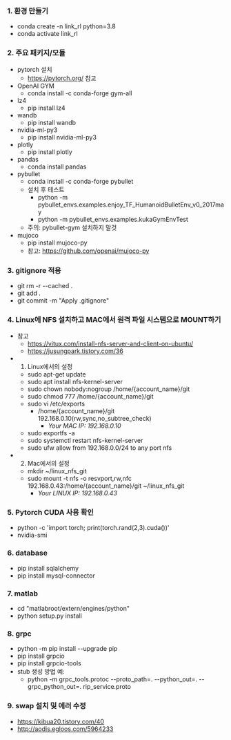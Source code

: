 ### 1. 환경 만들기

- conda create -n link_rl python=3.8
- conda activate link_rl

### 2. 주요 패키지/모듈
- pytorch 설치
  - https://pytorch.org/ 참고
- OpenAI GYM
  - conda install -c conda-forge gym-all
- lz4
  - pip install lz4
- wandb
  - pip install wandb
- nvidia-ml-py3
  - pip install nvidia-ml-py3
- plotly
  - pip install plotly
- pandas
  - conda install pandas
- pybullet
  - conda install -c conda-forge pybullet
  - 설치 후 테스트
    - python -m pybullet_envs.examples.enjoy_TF_HumanoidBulletEnv_v0_2017may
    - python -m pybullet_envs.examples.kukaGymEnvTest
  - 주의: pybullet-gym 설치하지 말것
- mujoco
  - pip install mujoco-py
  - 참고: https://github.com/openai/mujoco-py
  
### 3. gitignore 적용

- git rm -r --cached .
- git add .
- git commit -m "Apply .gitignore"  


### 4. Linux에 NFS 설치하고 MAC에서 원격 파일 시스템으로 MOUNT하기
- 참고
  - https://vitux.com/install-nfs-server-and-client-on-ubuntu/
  - https://jusungpark.tistory.com/36
- 1) Linux에서의 설정
  - sudo apt-get update
  - sudo apt install nfs-kernel-server
  - sudo chown nobody:nogroup /home/{account_name}/git
  - sudo chmod 777 /home/{account_name}/git 
  - sudo vi /etc/exports
    - /home/{account_name}/git 192.168.0.10(rw,sync,no_subtree_check)
      - *Your MAC IP: 192.168.0.10*
  - sudo exportfs -a
  - sudo systemctl restart nfs-kernel-server
  - sudo ufw allow from 192.168.0.0/24 to any port nfs
- 2) Mac에서의 설정
  - mkdir ~/linux_nfs_git
  - sudo mount -t nfs -o resvport,rw,nfc 192.168.0.43:/home/{account_name}/git ~/linux_nfs_git
      - *Your LINUX IP: 192.168.0.43*
      
### 5. Pytorch CUDA 사용 확인 
- python -c 'import torch; print(torch.rand(2,3).cuda())'
- nvidia-smi

### 6. database
- pip install sqlalchemy
- pip install mysql-connector

### 7. matlab
- cd "matlabroot/extern/engines/python"
- python setup.py install

### 8. grpc 
- python -m pip install --upgrade pip
- pip install grpcio
- pip install grpcio-tools
- stub 생성 방법 예: 
  - python -m grpc_tools.protoc --proto_path=. --python_out=. --grpc_python_out=. rip_service.proto

### 9. swap 설치 및 에러 수정 
- https://kibua20.tistory.com/40
- http://aodis.egloos.com/5964233
